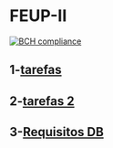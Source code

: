 # FEUP-II

[![BCH compliance](https://bettercodehub.com/edge/badge/Fabio-Morais/FEUP-II?branch=master&token=2ded680450502e8dac8047995bb8bcb7fb56a36b)](https://bettercodehub.com/)

## 1-[tarefas](https://github.com/Fabio-Morais/FEUP-II/issues/1)

## 2-[tarefas 2](https://github.com/Fabio-Morais/FEUP-II/issues/5)

## 3-[Requisitos DB](https://github.com/Fabio-Morais/FEUP-II/issues/2)
